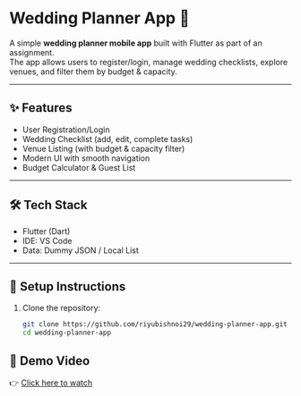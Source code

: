# Wedding Planner App 🎉

A simple **wedding planner mobile app** built with Flutter as part of an assignment.  
The app allows users to register/login, manage wedding checklists, explore venues, and filter them by budget & capacity.

---

## ✨ Features
- User Registration/Login
- Wedding Checklist (add, edit, complete tasks)
- Venue Listing (with budget & capacity filter)
- Modern UI with smooth navigation
- Budget Calculator & Guest List

---

## 🛠️ Tech Stack
- Flutter (Dart)
- IDE: VS Code
- Data: Dummy JSON / Local List

---

## 🚀 Setup Instructions
1. Clone the repository:
   ```bash
   git clone https://github.com/riyubishnoi29/wedding-planner-app.git
   cd wedding-planner-app

## 🎥 Demo Video
👉 [Click here to watch](https://drive.google.com/file/d/1ihlozpJ3etBF6XSQ-RKERJjI7iQctVq8/view?usp=drivesdk)